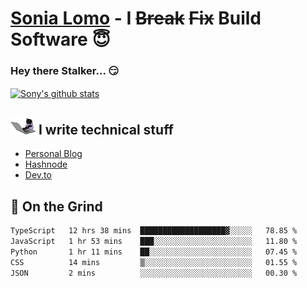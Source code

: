 # [Sonia Lomo](https://sonylomo.github.io/) - I ~~Break~~ ~~Fix~~ Build Software 😇
### Hey there Stalker... 😏 

<a href="https://github.com/sonylomo/github-readme-stats">
  <img align="center" src="https://media.giphy.com/media/lU05nFSW6Y2A/giphy.gif" alt="Sony's github stats" />
</a>

## <img src="assets/devcat.gif" width="40"> I write technical stuff
- [Personal Blog](https://www.sonylomo.dev/blog)
- [Hashnode](https://sonylomo.hashnode.dev/)
- [Dev.to](https://dev.to/sonylomo)

## 🤡 On the Grind
<!--START_SECTION:waka-->

```txt
TypeScript   12 hrs 38 mins  ███████████████████▓░░░░░   78.85 %
JavaScript   1 hr 53 mins    ███░░░░░░░░░░░░░░░░░░░░░░   11.80 %
Python       1 hr 11 mins    ██░░░░░░░░░░░░░░░░░░░░░░░   07.45 %
CSS          14 mins         ▒░░░░░░░░░░░░░░░░░░░░░░░░   01.55 %
JSON         2 mins          ░░░░░░░░░░░░░░░░░░░░░░░░░   00.30 %
```

<!--END_SECTION:waka-->
